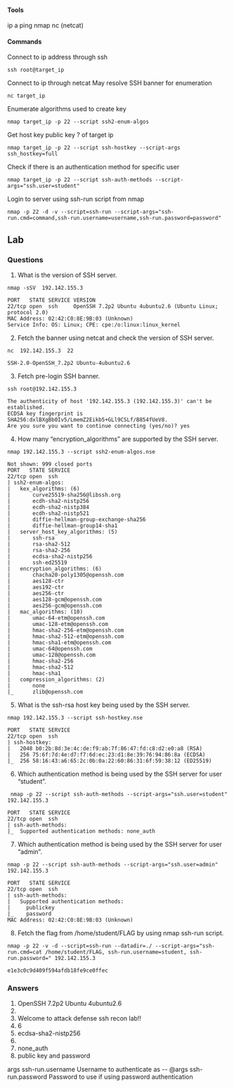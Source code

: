 #### Tools
ip a
ping 
nmap
nc (netcat)

#### Commands

Connect to ip address through ssh
```
ssh root@target_ip
```

Connect to ip through netcat
May resolve SSH banner for enumeration
```
nc target_ip
```

Enumerate algorithms used to create key
```
nmap target_ip -p 22 --script ssh2-enum-algos
```

Get host key public key ? of target ip
```
nmap target_ip -p 22 --script ssh-hostkey --script-args ssh_hostkey=full
```

Check if there is an authentication method for specific user
```
nmap target_ip -p 22 --script ssh-auth-methods --script-args="ssh.user=student"
```

Login to server using ssh-run script from nmap
```
nmap -p 22 -d -v --script=ssh-run --script-args="ssh-run.cmd=command,ssh-run.username=username,ssh-run.password=password"
```

## Lab

### Questions
1.  What is the version of SSH server.

```
nmap -sSV  192.142.155.3

PORT   STATE SERVICE VERSION
22/tcp open  ssh     OpenSSH 7.2p2 Ubuntu 4ubuntu2.6 (Ubuntu Linux; protocol 2.0)
MAC Address: 02:42:C0:8E:9B:03 (Unknown)
Service Info: OS: Linux; CPE: cpe:/o:linux:linux_kernel
```

2.  Fetch the banner using netcat and check the version of SSH server.

```
nc  192.142.155.3  22

SSH-2.0-OpenSSH_7.2p2 Ubuntu-4ubuntu2.6
```

3.  Fetch pre-login SSH banner.

```
ssh root@192.142.155.3

The authenticity of host '192.142.155.3 (192.142.155.3)' can't be established.
ECDSA key fingerprint is SHA256:dxlBXgBb0Iv5/LmemZ2Eikb5+GLl9CSLf/B854fUeV8.
Are you sure you want to continue connecting (yes/no)? yes
```


4.  How many “encryption_algorithms” are supported by the SSH server.

```
nmap 192.142.155.3 --script ssh2-enum-algos.nse  

Not shown: 999 closed ports
PORT   STATE SERVICE
22/tcp open  ssh
| ssh2-enum-algos: 
|   kex_algorithms: (6)
|       curve25519-sha256@libssh.org
|       ecdh-sha2-nistp256
|       ecdh-sha2-nistp384
|       ecdh-sha2-nistp521
|       diffie-hellman-group-exchange-sha256
|       diffie-hellman-group14-sha1
|   server_host_key_algorithms: (5)
|       ssh-rsa
|       rsa-sha2-512
|       rsa-sha2-256
|       ecdsa-sha2-nistp256
|       ssh-ed25519
|   encryption_algorithms: (6)
|       chacha20-poly1305@openssh.com
|       aes128-ctr
|       aes192-ctr
|       aes256-ctr
|       aes128-gcm@openssh.com
|       aes256-gcm@openssh.com
|   mac_algorithms: (10)
|       umac-64-etm@openssh.com
|       umac-128-etm@openssh.com
|       hmac-sha2-256-etm@openssh.com
|       hmac-sha2-512-etm@openssh.com
|       hmac-sha1-etm@openssh.com
|       umac-64@openssh.com
|       umac-128@openssh.com
|       hmac-sha2-256
|       hmac-sha2-512
|       hmac-sha1
|   compression_algorithms: (2)
|       none
|_      zlib@openssh.com
```

5.  What is the ssh-rsa host key being used by the SSH server.

```
nmap 192.142.155.3 --script ssh-hostkey.nse

PORT   STATE SERVICE
22/tcp open  ssh
| ssh-hostkey: 
|   2048 b0:2b:8d:3e:4c:de:f9:ab:7f:86:47:fd:c8:d2:e0:a8 (RSA)
|   256 75:6f:7d:4e:d7:f7:6d:ec:23:d1:8e:39:76:94:86:8a (ECDSA)
|_  256 58:16:43:a6:65:2c:0b:0a:22:60:86:31:6f:59:38:12 (ED25519)
```

6.  Which authentication method is being used by the SSH server for user “student”.

```
 nmap -p 22 --script ssh-auth-methods --script-args="ssh.user=student" 192.142.155.3

PORT   STATE SERVICE
22/tcp open  ssh
| ssh-auth-methods: 
|_  Supported authentication methods: none_auth
```

7.  Which authentication method is being used by the SSH server for user “admin”.

```
nmap -p 22 --script ssh-auth-methods --script-args="ssh.user=admin" 192.142.155.3

PORT   STATE SERVICE
22/tcp open  ssh
| ssh-auth-methods: 
|   Supported authentication methods: 
|     publickey
|_    password
MAC Address: 02:42:C0:8E:9B:03 (Unknown)
```

8.  Fetch the flag from /home/student/FLAG by using nmap ssh-run script.

```
nmap -p 22 -v -d --script=ssh-run --datadir=./ --script-args="ssh-run.cmd=cat /home/student/FLAG, ssh-run.username=student, ssh-run.password=" 192.142.155.3

e1e3c0c9d409f594afdb18fe9ce0ffec
```

### Answers
1. OpenSSH 7.2p2 Ubuntu 4ubuntu2.6
2. 
3. Welcome to attack defense ssh recon lab!!
4. 6
5. ecdsa-sha2-nistp256
6. 
7. none_auth
8. public key and password

args ssh-run.username    Username to authenticate as
-- @args ssh-run.password    Password to use if using password authentication